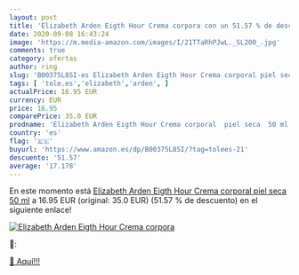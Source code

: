 ```yaml
---
layout: post
title: 'Elizabeth Arden Eigth Hour Crema corpora con un 51.57 % de descuento'
date: 2020-09-08 16:43:24
image: 'https://m.media-amazon.com/images/I/21TTaRhPJwL._SL200_.jpg'
comments: true
category: ofertas
author: ring
slug: 'B00375L8SI-es Elizabeth Arden Eigth Hour Crema corporal piel seca 50 ml'
tags: [ 'tole.es','elizabeth','arden', ]
actualPrice: 16.95 EUR
currency: EUR
price: 16.95
comparePrice: 35.0 EUR
prodname: 'Elizabeth Arden Eigth Hour Crema corporal  piel seca  50 ml'
country: 'es'
flag: '🇪🇸'
buyurl: 'https://www.amazon.es/dp/B00375L8SI/?tag=tolees-21'
descuento: '51.57'
average: '17.178'
---
```


En este momento está [Elizabeth Arden Eigth Hour Crema corporal  piel seca  50 ml](https://www.amazon.es/dp/B00375L8SI/?tag=tolees-21) a 16.95 EUR (original: 35.0 EUR) (51.57 %  de descuento) en el siguiente enlace!

[![Elizabeth Arden Eigth Hour Crema corpora](https://m.media-amazon.com/images/I/21TTaRhPJwL._SL200_.jpg)](https://www.amazon.es/dp/B00375L8SI/?tag=tolees-21)

🔎:


[🛒 Aquí!!!](https://www.amazon.es/dp/B00375L8SI/?tag=tolees-21)
